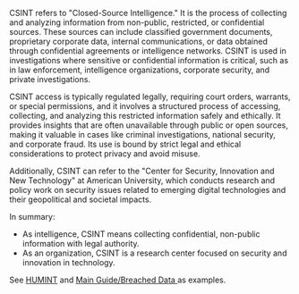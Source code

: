 CSINT refers to "Closed-Source Intelligence." It is the process of collecting and analyzing information from non-public, restricted, or confidential sources. These sources can include classified government documents, proprietary corporate data, internal communications, or data obtained through confidential agreements or intelligence networks. CSINT is used in investigations where sensitive or confidential information is critical, such as in law enforcement, intelligence organizations, corporate security, and private investigations.

CSINT access is typically regulated legally, requiring court orders, warrants, or special permissions, and it involves a structured process of accessing, collecting, and analyzing this restricted information safely and ethically. It provides insights that are often unavailable through public or open sources, making it valuable in cases like criminal investigations, national security, and corporate fraud. Its use is bound by strict legal and ethical considerations to protect privacy and avoid misuse.

Additionally, CSINT can refer to the "Center for Security, Innovation and New Technology" at American University, which conducts research and policy work on security issues related to emerging digital technologies and their geopolitical and societal impacts.

In summary:
- As intelligence, CSINT means collecting confidential, non-public information with legal authority.
- As an organization, CSINT is a research center focused on security and innovation in technology.

See [HUMINT](https://github.com/airborne-commando/OPSEC-OSINT-Tools/blob/main/HUMINT.md) and [Main Guide/Breached Data
](https://github.com/airborne-commando/OPSEC-OSINT-Tools/tree/main?tab=readme-ov-file#breached-data) as examples.
